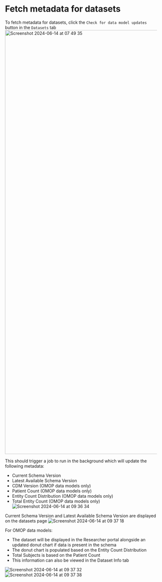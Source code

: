 # Fetch metadata for datasets

To fetch metadata for datasets, click the `Check for data model updates` button in the `Datasets` tab
<img width="1400" alt="Screenshot 2024-06-14 at 07 49 35" src="https://github.com/alp-os/d2e-dev-alicia/assets/110385419/d48512f1-e79a-407c-b103-f1605e2a57c7">


This should trigger a job to run in the background which will update the following metadata:
- Current Schema Version
- Latest Available Schema Version
- CDM Version (OMOP data models only)
- Patient Count (OMOP data models only)
- Entity Count Distribution (OMOP data models only)
- Total Entity Count (OMOP data models only)
![Screenshot 2024-06-14 at 09 36 34](https://github.com/alp-os/d2e-dev-alicia/assets/110385419/be3e8679-2a55-4c24-85b4-bc28072be77a)


Current Schema Version and Latest Available Schema Version are displayed on the datasets page
![Screenshot 2024-06-14 at 09 37 18](https://github.com/alp-os/d2e-dev-alicia/assets/110385419/a693dbfa-d2e9-41aa-82eb-59c82a3725fa)


For OMOP data models:
- The dataset will be displayed in the Researcher portal alongside an updated donut chart if data is present in the schema
- The donut chart is populated based on the Entity Count Distribution
- Total Subjects is based on the Patient Count
- This information can also be viewed in the Dataset Info tab

![Screenshot 2024-06-14 at 09 37 32](https://github.com/alp-os/d2e-dev-alicia/assets/110385419/c6073451-10b4-44ce-a810-30f55b89384f)
![Screenshot 2024-06-14 at 09 37 38](https://github.com/alp-os/d2e-dev-alicia/assets/110385419/0e48484b-0e67-48c7-9781-f757b4004f9c)
